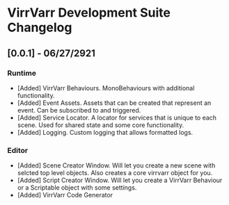 # VirrVarr Development Suite Changelog

## [0.0.1] - 06/27/2921
### Runtime
- [Added] VirrVarr Behaviours. MonoBehaviours with additional functionality.
- [Added] Event Assets. Assets that can be created that represent an event. Can be subscribed to and triggered.
- [Added] Service Locator. A locator for services that is unique to each scene. Used for shared state and some core functionality.
- [Added] Logging. Custom logging that allows formatted logs.

### Editor
- [Added] Scene Creator Window. Will let you create a new scene with selcted top level objects. Also creates a core virrvarr object for you.
- [Added] Script Creator Window. Will let you create a VirrVarr Behaviour or a Scriptable object with some settings.
- [Added] VirrVarr Code Generator
